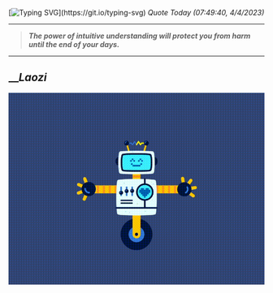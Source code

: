[![Typing SVG](https://readme-typing-svg.herokuapp.com?font=Press+Start+2P&color=C2F784&size=35&width=900&height=100&lines=Hello+World%2C+I'm+Hung+!)](https://git.io/typing-svg) 
_Quote Today (07:49:40, 4/4/2023)_
___
>**_The power of intuitive understanding will protect you from harm until the end of your days._**
___

## __**_Laozi_**

![RobotDance](src/assets/images/robot-dancing-dribble.gif?style=center)
